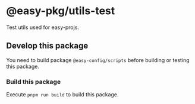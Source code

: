 # @easy-pkg/utils-test

Test utils used for easy-projs.

## Develop this package

You need to build package `@easy-config/scripts` before building or testing this package.

### Build this package

Execute `pnpm run build` to build this package.
